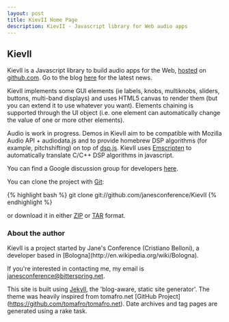 ```yaml
---
layout: post
title: KievII Home Page
description: KievII - Javascript library for Web audio apps
---
```

<h2>KievII</h2>


KievII is a Javascript library to build audio apps for the Web, [hosted](https://github.com/janesconference/KievII) on [github.com](http://github.com). Go to the blog [here](blog.html) for the latest news.

KievII implements some GUI elements (ie labels, knobs, multiknobs, sliders, buttons, multi-band displays) and uses HTML5 canvas to render them (but you can extend it to use whatever you want).
Elements chaining is supported through the UI object (i.e. one element can automatically change the value of one or more other elements).

Audio is work in progress. Demos in KievII aim to be compatible with Mozilla Audio API + audiodata.js and to provide homebrew DSP algorithms (for example, pitchshifting) on top of [dsp.js](http://github.com/corbanbrook/dsp.js/).
KievII uses [Emscripten](https://github.com/janesconference/KievII/tree/master/dsp/emscripten_compiled) to automatically  translate C/C++ DSP algorithms in javascript.

You can find a Google discussion group for developers [here][group_address].

You can clone the project with [Git](http://git-scm.com):

{% highlight bash %}
git clone git://github.com/janesconference/KievII
{% endhighlight %}

or download it in either [ZIP](http://github.com/janesconference/KievII/zipball/master) or [TAR](http://github.com/janesconference/KievII/tarball/master) format.

<h3>About the author</h3>
KievII is a project started by Jane's Conference (Cristiano Belloni), a developer based in [Bologna](http://en.wikipedia.org/wiki/Bologna).  

If you're interested in contacting me, my email is <a href="mailto:janesconference@bittespring.net">janesconference@bitterspring.net</a>.

This site is built using [Jekyll](http://github.com/mojombo/jekyll/tree/master), the 'blog-aware, static site generator'.  The theme was heavily inspired from tomafro.net [GitHub Project] (https://github.com/tomafro/tomafro.net). Date archives and tag pages are generated using a rake task.

[kieviilogo]: http://bitterspring.net/images/globals/kievii_logo_little.png
[dsp.js_address]: 
[emscripten_address]: 
[group_address]: http://groups.google.com/group/kievii
